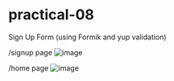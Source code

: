 # practical-08
Sign Up Form
(using Formik and yup validation)

/signup page
![image](https://user-images.githubusercontent.com/97433576/163319446-d0ba2c7d-ddf5-4bfd-b643-cdab945b0a16.png)

/home page
![image](https://user-images.githubusercontent.com/97433576/163319780-14fa8b79-36f8-4d16-ae63-16bba4d7c08c.png)



